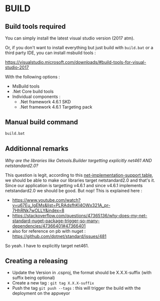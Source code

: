 # BUILD

## Build tools required

You can simply install the latest visual studio version (2017 atm).

Or, if you don't want to install everything but just build with `build.bat` or a third party IDE, you can install msbuild tools :

https://visualstudio.microsoft.com/downloads/#build-tools-for-visual-studio-2017

With the following options :

- MsBuild tools
- .Net Core build tools
- Individual components :
  - .Net framework 4.6.1 SKD
  - .Net framework 4.6.1 Targeting pack

## Manual build command

```bat
build.bat
```

## Additionnal remarks

*Why are the libraries like Oetools.Builder targetting explicitly net461 AND netstandard2.0?*

This question is legit, according to this [net-implementation-support table](https://docs.microsoft.com/en-us/dotnet/standard/net-standard#net-implementation-support), we should be able to make our libraries target netstandard2.0 and that's it. Since our application is targetting v4.6.1 and since v4.6.1 implements netstandard2.0 we should be good. But nop! This is explained here :

- https://www.youtube.com/watch?v=u67Eu_IgEMs&list=PLRAdsfhKI4OWx321A_pr-7HhRNk7wOLLY&index=8
- https://stackoverflow.com/questions/47365136/why-does-my-net-standard-nuget-package-trigger-so-many-dependencies/47366401#47366401
- also for reference on pb with nuget : https://github.com/dotnet/standard/issues/481

So yeah. I have to explicitly target net461.

## Creating a releasing

- Update the Version in .csproj, the format should be X.X.X-suffix (with suffix being optional)
- Create a new tag : `git tag X.X.X-suffix`
- Push the tag `git push --tags` : this will trigger the build with the deployment on the appveyor
